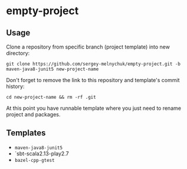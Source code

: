 # empty-project

## Usage

Clone a repository from specific branch (project template) into new directory:

`git clone https://github.com/sergey-melnychuk/empty-project.git -b maven-java8-junit5 new-project-name`

Don't forget to remove the link to this repository and template's commit history:

`cd new-project-name && rm -rf .git`

At this point you have runnable template where you just need to rename project and packages.

## Templates

- `maven-java8-junit5`
- `sbt-scala2.13-play2.7
- `bazel-cpp-gtest`

